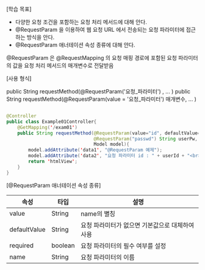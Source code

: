 [학습 목표]
- 다양한 요청 조건을 포함하는 요청 처리 메서드에 대해 안다.
- @RequestParam 을 이용하여 웹 요청 URL 에서 전송되는 요청 파라미터에 접근하는 방식을 안다.
- @RequestParam 애너테이션 속성 종류에 대해 안다.




@RequestParam 은 @RequestMapping 의 요청 매핑 경로에 포함된 요청 파라미터의 값을 요청 처리 메서드의 매개변수로 전달받음

[사용 형식]

public String requestMethod(@RequestParam('요청_파라미터') , ... )
public String requestMethod(@RequestParam(value = '요청_파라미터') 매개변수, ... )

```JAVA

@Controller
public class Example01Controller{
	@GetMapping('/exam01')
	public String requestMethod(@RequestParam(value="id", defaultValue="admin") String userId,
								@RequestParam("passwd") String userPw,
								Model model){
		model.addAttribute('data1', "@RequestParam 예제");
		model.addAttribute('data2', "요청 파라미터 id : " + userId + "<br>요청 파라미터 pw : " + userPw);
		return 'htmlView';
	}
}

```


[@RequestParam 애너테이션 속성 종류]

| 속성           | 타입      | 설명                         |
| ------------ | ------- | -------------------------- |
| value        | String  | name의 별칭                   |
| defaultValue | String  | 요청 파라미터가 없으면 기본값으로 대체하여 사용 |
| required     | boolean | 요청 파라미터의 필수 여부를 설정         |
| name         | String  | 요청 파라미터의 이름                |
